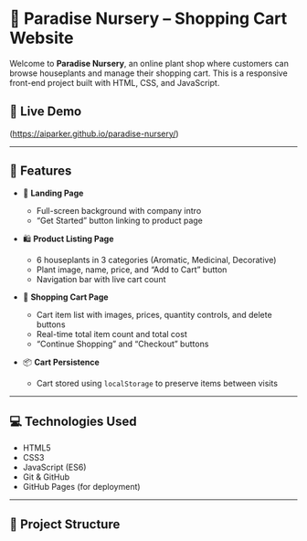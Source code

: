 # 🌿 Paradise Nursery – Shopping Cart Website

Welcome to **Paradise Nursery**, an online plant shop where customers can browse houseplants and manage their shopping cart. This is a responsive front-end project built with HTML, CSS, and JavaScript.

## 🚀 Live Demo

(https://aiparker.github.io/paradise-nursery/)

---

## 📄 Features

- 🌱 **Landing Page**
  - Full-screen background with company intro
  - “Get Started” button linking to product page

- 🛍️ **Product Listing Page**
  - 6 houseplants in 3 categories (Aromatic, Medicinal, Decorative)
  - Plant image, name, price, and “Add to Cart” button
  - Navigation bar with live cart count

- 🛒 **Shopping Cart Page**
  - Cart item list with images, prices, quantity controls, and delete buttons
  - Real-time total item count and total cost
  - “Continue Shopping” and “Checkout” buttons

- 📦 **Cart Persistence**
  - Cart stored using `localStorage` to preserve items between visits

---

## 💻 Technologies Used

- HTML5
- CSS3
- JavaScript (ES6)
- Git & GitHub
- GitHub Pages (for deployment)

---

## 📁 Project Structure

